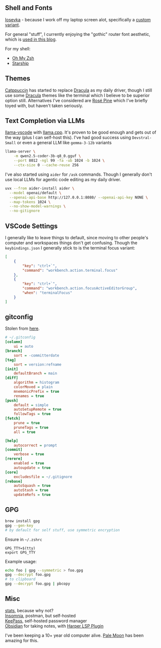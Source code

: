 ## Shell and Fonts

[Iosevka](https://github.com/be5invis/Iosevka) - because I work off my laptop screen alot, specifically a [custom variant](https://github.com/HeardACat/Iosevka-Curly/tree/main).

For general "stuff", I currently enjoying the "gothic" router font aesthetic, which is [used in this blog](https://heardacat.github.io/nationalpark-webfont/).

For my shell:  
- [Oh My Zsh](https://ohmyz.sh/#install)  
- [Starship](https://starship.rs/)  

## Themes

[Catppuccin](https://catppuccin.com/) has started to replace [Dracula](https://draculatheme.com/) as my daily driver, though I still use some [Dracula](https://draculatheme.com/) themes like the terminal which I believe to be superior option still. Alternatives I've considered are [Rosé Pine](https://rosepinetheme.com/) which I've briefly toyed with, but haven't taken seriously. 

## Text Completion via LLMs

[llama-vscode](https://marketplace.visualstudio.com/items?itemName=ggml-org.llama-vscode) with [llama.cpp](https://marketplace.visualstudio.com/items?itemName=ggml-org.llama-vscode). It's proven to be good enough and gets out of the way (plus I can self-host this). I've had good success using `Devstral-Small` or even a general LLM like `gemma-3-12b` variants

```sh
llama-server \
    -m qwen2.5-coder-3b-q8_0.gguf \
    --port 8012 -ngl 99 -fa -ub 1024 -b 1024 \
    --ctx-size 0 --cache-reuse 256
```

I've also started using `aider` for `/ask` commands. Though I generally don't use local LLMs for agentic code editing as my daily driver.

```sh
uvx --from aider-install aider \
  --model openai/default \
  --openai-api-base http://127.0.0.1:8080/ --openai-api-key NONE \
  --map-tokens 1024 \
  --no-show-model-warnings \
  --no-gitignore 
```

## VSCode Settings

I generally like to leave things to default, since moving to other people's computer and workspaces things don't get confusing. Though the `keybindings.json` I generally stick to is the terminal focus variant:

```json
[
    {
        "key": "ctrl+`",
        "command": "workbench.action.terminal.focus"
    },
    {
        "key": "ctrl+`",
        "command": "workbench.action.focusActiveEditorGroup",
        "when": "terminalFocus"
    }
]
```

## gitconfig

Stolen from [here](https://blog.gitbutler.com/how-git-core-devs-configure-git/).

```ini
# ~/.gitconfig 
[column]
    ui = auto
[branch]
    sort = -committerdate
[tag]
    sort = version:refname
[init]
    defaultBranch = main
[diff]
    algorithm = histogram
    colorMoved = plain
    mnemonicPrefix = true
    renames = true
[push]
    default = simple
    autoSetupRemote = true
    followTags = true
[fetch]
    prune = true
    pruneTags = true
    all = true

[help]
    autocorrect = prompt
[commit]
    verbose = true
[rerere]
    enabled = true
    autoupdate = true
[core]
    excludesfile = ~/.gitignore
[rebase]
    autoSquash = true
    autoStash = true
    updateRefs = true
```

## GPG

```sh
brew install gpg
gpg --gen-key
# by default for self stuff, use symmetric encryption
```

Ensure in `~/.zshrc`

```
GPG_TTY=$(tty)
export GPG_TTY
```

Example usage:

```sh
echo foo | gpg --symmetric > foo.gpg
gpg --decrypt foo.gpg
# to clipboard
gpg --decrypt foo.gpg | pbcopy
```


## Misc

[stats](https://formulae.brew.sh/cask/stats), because why not?  
[Insomnia](https://github.com/Kong/insomnia), postman, but self-hosted  
[KeePass](https://en.wikipedia.org/wiki/KeePass), self-hosted password manager  
[Obsidian](https://obsidian.md/) for taking notes, with [Harper LSP Plugin](https://writewithharper.com/docs/integrations/obsidian)

I've been keeping a 10+ year old computer alive. [Pale Moon](https://www.palemoon.org/) has been amazing for this.

